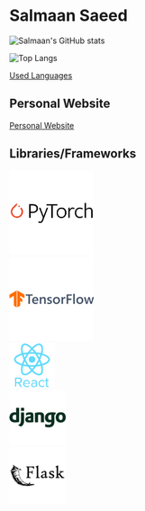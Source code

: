 # Salmaan Saeed

<!-- GitHub Stats-->
![Salmaan's GitHub stats](https://github-readme-stats.vercel.app/api?username=sagedemage&show_icons=true&theme=tokyonight)

<!-- Top Languages Card -->
![Top Langs](https://github-readme-stats.vercel.app/api/top-langs/?username=sagedemage&layout=donut&langs_count=6)

[Used Languages](used_languages.md)

<!-- Personal Website -->
## Personal Website
[Personal Website](https://sagedemage.github.io/PersonalWebsite/)

## Libraries/Frameworks
<ul style="list-style-type:none; padding: 0; margin: 0;">
  <li>
    <!-- PyTorch -->
    <img src="https://raw.githubusercontent.com/devicons/devicon/refs/heads/master/icons/pytorch/pytorch-original-wordmark.svg" width="150" height="150"/>
  </li>
  <li>
    <!-- TensorFlow -->
    <img src="https://raw.githubusercontent.com/devicons/devicon/refs/heads/master/icons/tensorflow/tensorflow-original-wordmark.svg" width="150" height="150"/>
  </li>
  <li>
    <!-- React -->
    <img src="https://raw.githubusercontent.com/devicons/devicon/master/icons/react/react-original-wordmark.svg" alt="react" width="80" height="80"/>
  </li>
  <li>
    <!-- Django -->
    <img src="https://raw.githubusercontent.com/devicons/devicon/master/icons/django/django-plain-wordmark.svg" alt="django" width="100" height="100"/>
  </li>
  <li>
    <!-- Flask -->
    <img src="https://raw.githubusercontent.com/devicons/devicon/master/icons/flask/flask-original-wordmark.svg" alt="flask" width="100" height="100"/>
  </li>
</ul> 

<!--
**sagedemage/sagedemage** is a ✨ _special_ ✨ repository because its `README.md` (this file) appears on your GitHub profile.

Here are some ideas to get you started:

- 🔭 I’m currently working on ...
- 🌱 I’m currently learning ...
- 👯 I’m looking to collaborate on ...
- 🤔 I’m looking for help with ...
- 💬 Ask me about ...
- 📫 How to reach me: ...
- 😄 Pronouns: ...
- ⚡ Fun fact: ...
-->
